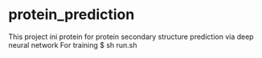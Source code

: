 # protein_prediction
This project ini protein for protein secondary structure prediction via deep neural network
For training 
$ sh run.sh 
